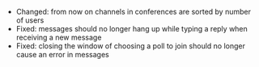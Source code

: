 - Changed: from now on channels in conferences are sorted by number of users
- Fixed: messages should no longer hang up while typing a reply when receiving a new message
- Fixed: closing the window of choosing a poll to join should no longer cause an error in messages